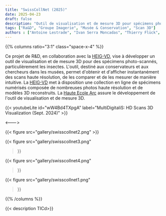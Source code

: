 ```yaml
---
title: "SwissCollNet (2025)"
date: 2025-04-23
draft: false
description: "Outil de visualisation et de mesure 3D pour spécimens photo-scannés"
tags: ["Ra&D", "Groupe Imagerie", "Musée & Conservation", "Scan 3D"]
authors : ["Antoine Lestrade", "Ivan Serra Moncadas", "Thierry Flück", "Benoit Le Callennec"]
---
```


{{% columns ratio="3:1" class="space-x-4" %}} <!-- begin columns block -->

Ce projet de R&D, en collaboration avec la [HEIG-VD](https://heig-vd.ch/), vise à développer un outil de visualisation et de mesure 3D pour des spécimens photo-scannés, 
particulièrement les insectes. 
L'outil, destiné aux conservateurs et aux chercheurs dans les musées, permet d'obtenir et d'afficher instantanément des scans haute résolution, de les comparer et de les mesurer de manière intuitive. 
La [HEIG-VD](https://heig-vd.ch/) met à disposition une collection en ligne de spécimens numérisés composée de nombreuses photos haute résolution et de modèles 3D reconstruits. 
La [Haute Ecole Arc](https://www.he-arc.ch/) assure le développement de l'outil de visualisation et de mesure 3D.

{{< youtubeLite id="wW4Bd4TXpgA" label="MultiDigitaliS: HD Scans 3D Visualization (Sept.  2024)" >}}

<---> <!-- magic separator, between columns -->

<div class="[&>figure]:my-4">
{{< figure
src="gallery/swisscollnet2.png"
>}}

{{< figure
src="gallery/swisscollnet3.png"
>}}

{{< figure
src="gallery/swisscollnet4.png"
>}}

{{< figure
src="gallery/swisscollnet1.png"
>}}
</div>


{{% /columns %}}

{{< description TICd>}}
